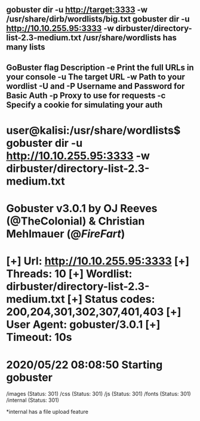 gobuster dir -u [http://target:3333](http://<ip>:3333) -w /usr/share/dirb/wordlists/big.txt
gobuster dir -u <http://10.10.255.95:3333> -w dirbuster/directory-list-2.3-medium.txt
/usr/share/wordlists has many lists
---
GoBuster flag	Description
-e	Print the full URLs in your console
-u	The target URL
-w	Path to your wordlist
-U and -P	Username and Password for Basic Auth
-p <x>	Proxy to use for requests
-c <http cookies>	Specify a cookie for simulating your auth
---
user@kalisi:/usr/share/wordlists$ gobuster dir -u <http://10.10.255.95:3333> -w dirbuster/directory-list-2.3-medium.txt
===============================================================
Gobuster v3.0.1
by OJ Reeves (@TheColonial) & Christian Mehlmauer (@_FireFart_)
===============================================================
[+] Url:            <http://10.10.255.95:3333>
[+] Threads:        10
[+] Wordlist:       dirbuster/directory-list-2.3-medium.txt
[+] Status codes:   200,204,301,302,307,401,403
[+] User Agent:     gobuster/3.0.1
[+] Timeout:        10s
===============================================================
2020/05/22 08:08:50 Starting gobuster
===============================================================
/images (Status: 301)
/css (Status: 301)
/js (Status: 301)
/fonts (Status: 301)
/internal (Status: 301)

*internal has a file upload feature
